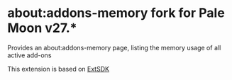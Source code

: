 about:addons-memory fork for Pale Moon v27.*
===

Provides an about:addons-memory page, listing the memory usage of all active add-ons

This extension is based on [ExtSDK](https://github.com/nmaier/extsdk/)
